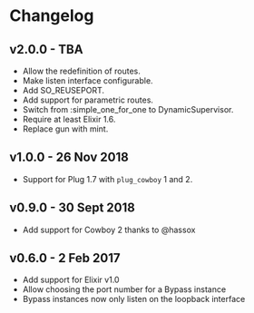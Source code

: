 # Changelog

## v2.0.0 - TBA

* Allow the redefinition of routes.
* Make listen interface configurable.
* Add SO_REUSEPORT.
* Add support for parametric routes.
* Switch from :simple_one_for_one to DynamicSupervisor.
* Require at least Elixir 1.6.
* Replace gun with mint.

## v1.0.0 - 26 Nov 2018

* Support for Plug 1.7 with `plug_cowboy` 1 and 2.

## v0.9.0 - 30 Sept 2018

* Add support for Cowboy 2 thanks to @hassox

## v0.6.0 - 2 Feb 2017

* Add support for Elixir v1.0
* Allow choosing the port number for a Bypass instance
* Bypass instances now only listen on the loopback interface

